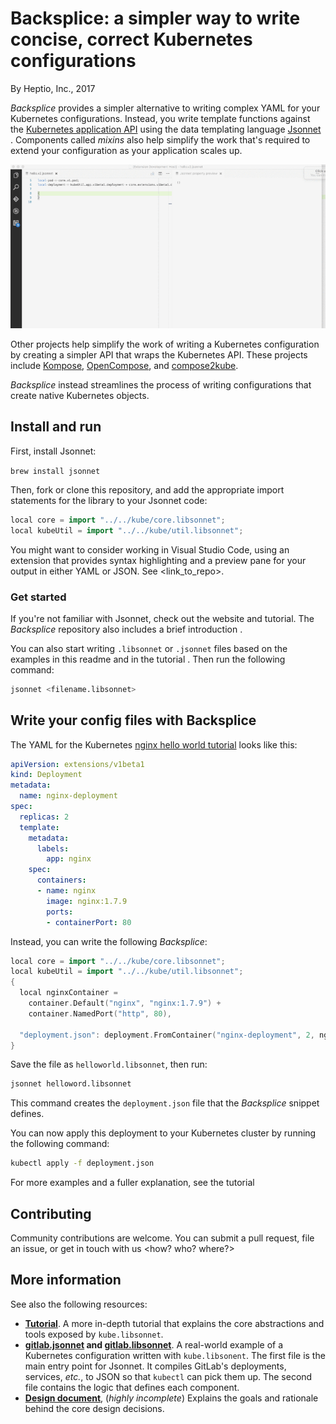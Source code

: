 # Backsplice: a simpler way to write concise, correct Kubernetes configurations

By Heptio, Inc., 2017

*Backsplice* provides a simpler alternative to writing 
complex YAML for your Kubernetes configurations. Instead, you 
write template functions against the 
[Kubernetes application API][v1] using the 
data templating language [Jsonnet][jsonnet]
. Components called *mixins* also help
simplify the work that's required to extend your configuration 
as your application scales up.

![Jsonnet syntax highlighting][jsonnet-demo]

Other projects help simplify the work of writing a Kubernetes 
configuration by creating a simpler API that wraps the Kubernetes 
API. These projects include [Kompose][Kompose],
[OpenCompose][OpenCompose], and [compose2kube][compose2kube]. 

*Backsplice* instead streamlines the process of writing 
configurations that create native Kubernetes objects. 

## Install and run

First, install Jsonnet:

`brew install jsonnet`

Then, fork or clone this repository, and add the appropriate import 
statements for the library to your Jsonnet code:

```c++
local core = import "../../kube/core.libsonnet";
local kubeUtil = import "../../kube/util.libsonnet";
```

You might want to consider working in Visual Studio Code, using 
an extension that
provides syntax highlighting and a preview pane for your output
in either YAML or JSON. See <link_to_repo>.

### Get started

If you're not familiar with Jsonnet, check out the website and tutorial. 
The *Backsplice* repository also includes a brief introduction <link>.

You can also start writing `.libsonnet` or `.jsonnet` files based on 
the examples in this readme and in the tutorial <link>. Then run the 
following command:

```bash
jsonnet <filename.libsonnet>
```

## Write your config files with Backsplice

The YAML for the Kubernetes 
[nginx hello world tutorial][helloworld] looks 
like this:

```yaml
apiVersion: extensions/v1beta1
kind: Deployment
metadata:
  name: nginx-deployment
spec:
  replicas: 2
  template:
    metadata:
      labels:
        app: nginx
    spec:
      containers:
      - name: nginx
        image: nginx:1.7.9
        ports:
        - containerPort: 80
```

Instead, you can write the following *Backsplice*:

```c++
local core = import "../../kube/core.libsonnet";
local kubeUtil = import "../../kube/util.libsonnet";
{
  local nginxContainer =
    container.Default("nginx", "nginx:1.7.9") +
    container.NamedPort("http", 80),

  "deployment.json": deployment.FromContainer("nginx-deployment", 2, nginxContainer),
}
```

Save the file as `helloworld.libsonnet`, then run:

```bash
jsonnet helloword.libsonnet
```

This command creates the `deployment.json` file that the 
*Backsplice* snippet defines.

You can now apply this deployment to your Kubernetes cluster
by running the following command:

```bash
kubectl apply -f deployment.json
```

For more examples and a fuller explanation, see the tutorial <link>

## Contributing

Community contributions are welcome. You can submit a pull request, 
file an issue, or get in touch with us <how? who? where?>

## More information

See also the following resources:

* **[Tutorial][tutorial]**. A more in-depth tutorial that explains the
  core abstractions and tools exposed by `kube.libsonnet`.
* **[gitlab.jsonnet][gitlab-jsonnet] and
  [gitlab.libsonnet][gitlab-libsonnet]**. A real-world example
  of a Kubernetes configuration written with `kube.libsonent`. The first
  file is the main entry point for Jsonnet. It compiles GitLab's
  deployments, services, _etc._, to JSON so that `kubectl` can pick
  them up. The second file contains the logic that defines
  each component.
* **[Design document][design]**, (_highly incomplete_) Explains the
  goals and rationale behind the core design decisions.


[jsonnet]: http://jsonnet.org/ "Jsonnet"
[v1]: https://kubernetes.io/docs/api-reference/v1/definitions/ "V1 API objects"
[v1Container]: https://kubernetes.io/docs/api-reference/v1/definitions/#_v1_container "v1.Container"
[Kompose]: https://github.com/kubernetes-incubator/kompose "Kompose"
[OpenCompose]: https://github.com/redhat-developer/opencompose "OpenCompose"
[compose2kube]: https://github.com/kelseyhightower/compose2kube "compose2kube"

[helloworld]: https://kubernetes.io/docs/tutorials/stateless-application/run-stateless-application-deployment/ "Hello, Kubernetes!"
[v1hellojsonnet]: https://github.com/heptio/kube.libsonnet/blob/master/examples/hello-world/hello.v1.jsonnet "Hello, Jsonnet (v1)!"
[v2hellojsonnet]: https://github.com/heptio/kube.libsonnet/blob/master/examples/hello-world/hello.v2.jsonnet "Hello, Jsonnet (v2)!"
[deploymentspec]: https://kubernetes.io/docs/api-reference/extensions/v1beta1/definitions/#_v1beta1_deploymentspec "v1.DeploymentSpec"
[hello-world]: https://github.com/heptio/kube.libsonnet#hello-stateless-world "Hello, stateless world!"
[design]: https://github.com/heptio/kube.libsonnet/blob/master/docs/DESIGN.md "kube.libsonnet design document"
[tutorial]: https://github.com/heptio/kube.libsonnet/blob/master/docs/TUTORIAL.md "kube.libsonnet tutorial"
[gitlab-jsonnet]: https://github.com/heptio/kube.libsonnet/blob/master/examples/kubernetes-gitlab-demo/gitlab-jsonnet/gitlab.jsonnet "gitlab.jsonnet"
[gitlab-libsonnet]: https://github.com/heptio/kube.libsonnet/blob/master/examples/kubernetes-gitlab-demo/gitlab-jsonnet/gitlab.libsonnet "gitlab.libsonent"
[jsonnet-demo]: docs/images/kube-demo.gif
